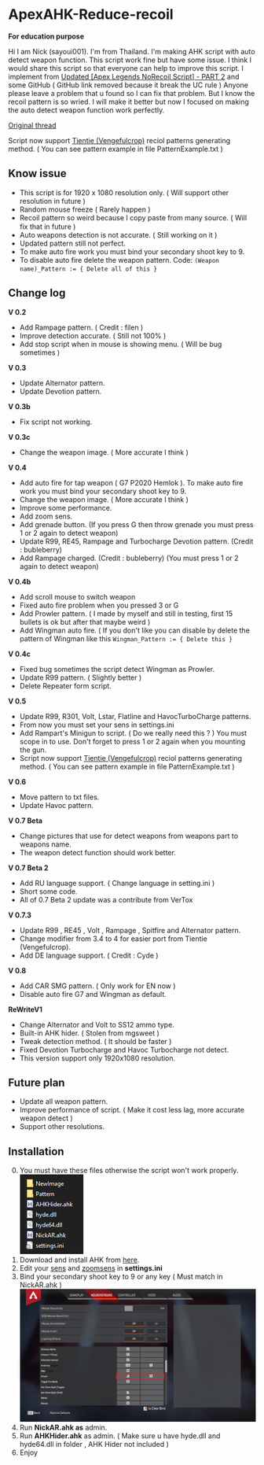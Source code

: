 # ApexAHK-Reduce-recoil

**For education purpose**

Hi I am Nick (sayoui001). I'm from Thailand. I'm making AHK script with auto detect weapon function. This script work fine but have some issue.
I think I would share this script so that everyone can help to improve this script.
I implement from [Updated [Apex Legends NoRecoil Script] - PART 2](https://www.unknowncheats.me/forum/apex-legends/328576-updated-apex-legends-norecoil-script-2-a.html)  and some GitHub ( GitHub link removed because it break the UC rule )
Anyone please leave a problem that u found so I can fix that problem. But I know the recoil pattern is so wried. I will make it better but now I focused on making the auto detect weapon function work perfectly. 

[Original thread](https://www.unknowncheats.me/forum/apex-legends/466312-ahk-reduce-recoil-script-auto-detect-weapon.html)

Script now support [Tientie (Vengefulcrop)](https://www.unknowncheats.me/forum/apex-legends/467406-method-generating-recoil-patterns-ahk-script-development-testing.html) reciol patterns generating method. ( You can see pattern example in file PatternExample.txt )

## Know issue
* This script is for 1920 x 1080 resolution only. ( Will support other resolution in future )
* Random mouse freeze ( Rarely happen )
* Recoil pattern so weird because I copy paste from many source. (ฺ Will fix that in future )
* Auto weapons detection is not accurate. ( Still working on it )
* Updated pattern still not perfect.
* To make auto fire work you must bind your secondary shoot key to 9.
* To disable auto fire delete the weapon pattern.
Code:
`(Weapon name)_Pattern := { Delete all of this }`

## Change log

**V 0.2**
* Add Rampage pattern. ( Credit : filen )
* Improve detection accurate. ( Still not 100% )
* Add stop script when in mouse is showing menu. ( Will be bug sometimes )

**V 0.3**
* Update Alternator pattern.
* Update Devotion pattern.

**V 0.3b**
* Fix script not working.

**V 0.3c**
* Change the weapon image. ( More accurate I think )

**V 0.4**
* Add auto fire for tap weapon ( G7 P2020 Hemlok ). To make auto fire work you must bind your secondary shoot key to 9.
* Change the weapon image. ( More accurate I think )
* Improve some performance.
* Add zoom sens.
* Add grenade button. (If you press G then throw grenade you must press 1 or 2 again to detect weapon)
* Update R99, RE45, Rampage and Turbocharge Devotion pattern. (Credit : bubleberry)
* Add Rampage charged. (Credit : bubleberry) (You must press 1 or 2 again to detect weapon)

**V 0.4b**
* Add scroll mouse to switch weapon
* Fixed auto fire problem when you pressed 3 or G
* Add Prowler pattern. ( I made by myself and still in testing, first 15 bullets is ok but after that maybe weird )
* Add Wingman auto fire. ( If you don't like you can disable by delete the pattern of Wingman like this ` Wingman_Pattern := { Delete this } `

**V 0.4c**
* Fixed bug sometimes the script detect Wingman as Prowler.
* Update R99 pattern. ( Slightly better )
* Delete Repeater form script.

**V 0.5**
* Update R99, R301, Volt, Lstar, Flatline and HavocTurboCharge patterns.
* From now you must set your sens in settings.ini
* Add Rampart's Minigun to script. ( Do we really need this ? ) You must scope in to use. Don't forget to press 1 or 2 again when you mounting the gun.
* Script now support [Tientie (Vengefulcrop)](https://www.unknowncheats.me/forum/apex-legends/467406-method-generating-recoil-patterns-ahk-script-development-testing.html) reciol patterns generating method. ( You can see pattern example in file PatternExample.txt )

**V 0.6**
* Move pattern to txt files.
* Update Havoc pattern.

**V 0.7 Beta**
* Change pictures that use for detect weapons from weapons part to weapons name.
* The weapon detect function should work better.

**V 0.7 Beta 2**
* Add RU language support. ( Change language in setting.ini )
* Short some code.
* All of 0.7 Beta 2 update was a contribute from VerTox

**V 0.7.3**
* Update R99 , RE45 , Volt , Rampage , Spitfire and Alternator pattern.
* Change modifier from 3.4 to 4 for easier port from Tientie (Vengefulcrop).
* Add DE language support. ( Credit : Cyde )

**V 0.8**
* Add CAR SMG pattern. ( Only work for EN now )
* Disable auto fire G7 and Wingman as default.

**ReWriteV1**
* Change Alternator and Volt to SS12 ammo type.
* Built-in AHK hider. ( Stolen from mgsweet )
* Tweak detection method. ( It should be faster )
* Fixed Devotion Turbocharge and Havoc Turbocharge not detect.
* This version support only 1920x1080 resolution.

## Future plan
* Update all weapon pattern.
* Improve performance of script. ( Make it cost less lag, more accurate weapon detect )
* Support other resolutions.

## Installation
0. You must have these files otherwise the script won't work properly.  
![here](ImportantFiles.PNG)
1. Download and install AHK from [here](https://www.autohotkey.com).
2. Edit your <U>sens</U> and <U>zoomsens</U> in **settings.ini**
3. Bind your secondary shoot key to 9 or any key ( Must match in NickAR.ahk )
![Set here](SecondaryFireButton.png)
4. Run **NickAR.ahk as** admin.
5. Run **AHKHider.ahk** as admin. ( Make sure u have hyde.dll and hyde64.dll in folder , AHK Hider not included )
6. Enjoy


